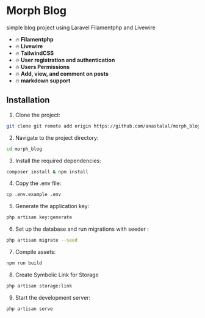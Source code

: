 
# Morph Blog

simple blog project using Laravel Filamentphp and Livewire
- :fire: **Filamentphp** 
- :fire: **Livewire** 
- :fire: **TailwindCSS** 
- :fire: **User registration and authentication** 
- :fire: **Users Permissions**
- :fire: **Add, view, and comment on posts**
- :fire: **markdown support**

## Installation

1. Clone the project:

```bash
git clone git remote add origin https://github.com/anastalal/morph_blog.git
```
2. Navigate to the project directory:
```bash
cd morph_blog
```
3. Install the required dependencies:
```bash
composer install & npm install
```
4. Copy the .env file:
```bash
cp .env.example .env
```
5. Generate the application key:
```bash
php artisan key:generate
```
6. Set up the database and run migrations with seeder :
```bash
php artisan migrate --seed
```
7. Compile assets:
```bash
npm run build
```
8. Create Symbolic Link for Storage
```bash
php artisan storage:link
```
9. Start the development server:
```bash
php artisan serve
```

